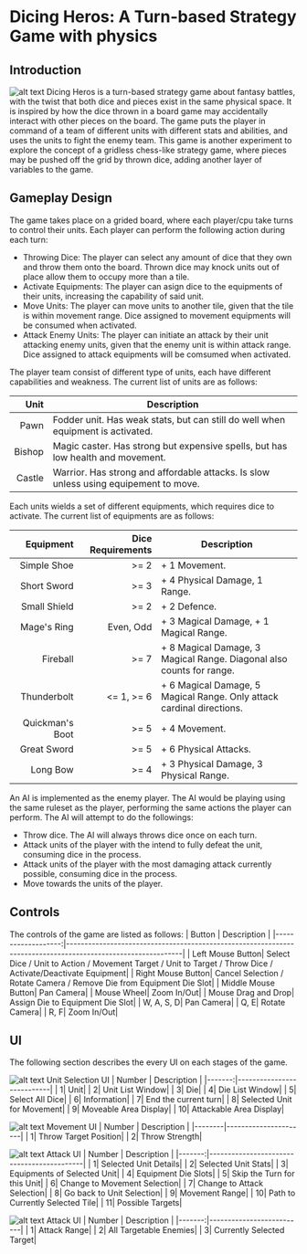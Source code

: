 # Dicing Heros: A Turn-based Strategy Game with physics

## Introduction

![alt text](Screenshots/StartScreen.png?raw=true)
Dicing Heros is a turn-based strategy game about fantasy battles, with the twist that both dice and pieces exist in the same physical space. It is inspired by how the dice thrown in a board game may accidentally interact with other pieces on the board. The game puts the player in command of a team of different units with different stats and abilities, and uses the units to fight the enemy team.
This game is another experiment to explore the concept of a gridless chess-like strategy game, where pieces may be pushed off the grid by thrown dice, adding another layer of variables to the game.

## Gameplay Design

The game takes place on a grided board, where each player/cpu take turns to control their units. Each player can perform the following action during each turn:
- Throwing Dice: The player can select any amount of dice that they own and throw them onto the board. Thrown dice may knock units out of place allow them to occupy more than a tile.
- Activate Equipments: The player can asign dice to the equipments of their units, increasing the capability of said unit.
- Move Units: The player can move units to another tile, given that the tile is within movement range. Dice assigned to movement equipments will be consumed when activated.
- Attack Enemy Units: The player can initiate an attack by their unit attacking enemy units, given that the enemy unit is within attack range. Dice assigned to attack equipments will be comsumed when activated. 

The player team consist of different type of units, each have different capabilities and weakness. The current list of units are as follows:

|      Unit |                                                                          Description | 
|----------:|--------------------------------------------------------------------------------------|
|       Pawn|       Fodder unit. Has weak stats, but can still do well when equipment is activated.|
|     Bishop|       Magic caster. Has strong but expensive spells, but has low health and movement.|
|     Castle| Warrior. Has strong and affordable attacks. Is slow unless using equipement to move. |

Each units wields a set of different equipments, which requires dice to activate. The current list of equipments are as follows:

|       Equipment | Dice Requirements |                                                           Description | 
|----------------:|------------------:|-----------------------------------------------------------------------|
|     Simple Shoe |              >= 2 |                                                         + 1 Movement. |
|     Short Sword |              >= 3 |                                         + 4 Physical Damage, 1 Range. |
|    Small Shield |              >= 2 |                                                          + 2 Defence. |
|     Mage's Ring |         Even, Odd |                                + 3 Magical Damage, + 1 Magical Range. |
|        Fireball |              >= 7 |  + 8 Magical Damage, 3 Magical Range. Diagonal also counts for range. |
|     Thunderbolt |        <= 1, >= 6 | + 6 Magical Damage, 5 Magical Range. Only attack cardinal directions. |
| Quickman's Boot |              >= 5 |                                                         + 4 Movement. |
|     Great Sword |              >= 5 |                                                 + 6 Physical Attacks. |
|        Long Bow |              >= 4 |                                + 3 Physical Damage, 3 Physical Range. |

An AI is implemented as the enemy player. The AI would be playing using the same ruleset as the player, performing the same actions the player can perform. The AI will attempt to do the followings:
- Throw dice. The AI will always throws dice once on each turn.
- Attack units of the player with the intend to fully defeat the unit, consuming dice in the process.
- Attack units of the player with the most damaging attack currently possible, consuming dice in the process.
- Move towards the units of the player.

## Controls

The controls of the game are listed as follows:
|             Button |                                                                                                 Description |
|-------------------:|-------------------------------------------------------------------------------------------------------------|
|   Left Mouse Button| Select Dice / Unit to Action / Movement Target / Unit to Target / Throw Dice / Activate/Deactivate Equipment|
|  Right Mouse Button|                                        Cancel Selection / Rotate Camera / Remove Die from Equipment Die Slot|
| Middle Mouse Button|                                                                                                   Pan Camera|
|         Mouse Wheel|                                                                                                  Zoom In/Out|
| Mouse Drag and Drop|                                                                             Assign Die to Equipment Die Slot|
|          W, A, S, D|                                                                                                   Pan Camera|
|                Q, E|                                                                                                Rotate Camera|
|                R, F|                                                                                                  Zoom In/Out|


## UI

The following section describes the every UI on each stages of the game.

![alt text](Screenshots/UnitSelection_Annotated.png?raw=true)
Unit Selection UI
| Number |               Description |
|-------:|---------------------------|
|       1|                       Unit|
|       2|           Unit List Window|
|       3|                        Die|
|       4|            Die List Window|
|       5|            Select All Dice|
|       6|                Information|
|       7|       End the current turn|
|       8| Selected Unit for Movement|
|       9|      Moveable Area Display|
|      10|    Attackable Area Display|

![alt text](Screenshots/DiceThrow_Annotated.png?raw=true)
Movement UI
| Number |          Description |
|--------|----------------------|
|       1| Throw Target Position|
|       2|        Throw Strength|


![alt text](Screenshots/Movement_Annotated.png?raw=true)
Attack UI
| Number |                               Description |
|-------:|-------------------------------------------|
|       1|                      Selected Unit Details|
|       2|                        Selected Unit Stats|
|       3|                Equipments of Selected Unit|
|       4|                        Equipment Die Slots|
|       5|                Skip the Turn for this Unit|
|       6|               Change to Movement Selection|
|       7|                 Change to Attack Selection|
|       8|                  Go back to Unit Selection|
|       9|                             Movement Range|
|      10|            Path to Currently Selected Tile|
|      11|                           Possible Targets|

![alt text](Screenshots/Attack_Annotated.png?raw=true)
Attack UI
| Number |              Description |
|-------:|--------------------------|
|       1|              Attack Range|
|       2|    All Targetable Enemies|
|       3| Currently Selected Target|
